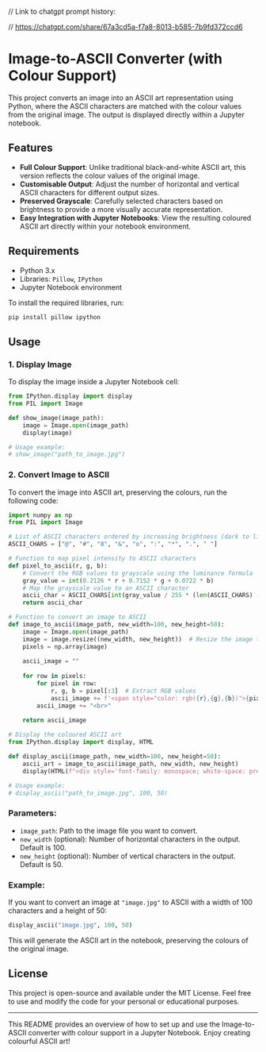 // Link to chatgpt prompt history:

// https://chatgpt.com/share/67a3cd5a-f7a8-8013-b585-7b9fd372ccd6

# Image-to-ASCII Converter (with Colour Support)

This project converts an image into an ASCII art representation using Python, where the ASCII characters are matched with the colour values from the original image. The output is displayed directly within a Jupyter notebook.

## Features

- **Full Colour Support**: Unlike traditional black-and-white ASCII art, this version reflects the colour values of the original image.
- **Customisable Output**: Adjust the number of horizontal and vertical ASCII characters for different output sizes.
- **Preserved Grayscale**: Carefully selected characters based on brightness to provide a more visually accurate representation.
- **Easy Integration with Jupyter Notebooks**: View the resulting coloured ASCII art directly within your notebook environment.

## Requirements

- Python 3.x
- Libraries: `Pillow`, `IPython`
- Jupyter Notebook environment

To install the required libraries, run:

```bash
pip install pillow ipython
```

## Usage

### 1. **Display Image**
To display the image inside a Jupyter Notebook cell:

```python
from IPython.display import display
from PIL import Image

def show_image(image_path):
    image = Image.open(image_path)
    display(image)

# Usage example:
# show_image("path_to_image.jpg")
```

### 2. **Convert Image to ASCII**
To convert the image into ASCII art, preserving the colours, run the following code:

```python
import numpy as np
from PIL import Image

# List of ASCII characters ordered by increasing brightness (dark to light)
ASCII_CHARS = ["@", "#", "8", "&", "o", ":", "*", ".", " "]

# Function to map pixel intensity to ASCII characters
def pixel_to_ascii(r, g, b):
    # Convert the RGB values to grayscale using the luminance formula
    gray_value = int(0.2126 * r + 0.7152 * g + 0.0722 * b)
    # Map the grayscale value to an ASCII character
    ascii_char = ASCII_CHARS[int(gray_value / 255 * (len(ASCII_CHARS) - 1))]
    return ascii_char

# Function to convert an image to ASCII
def image_to_ascii(image_path, new_width=100, new_height=50):
    image = Image.open(image_path)
    image = image.resize((new_width, new_height))  # Resize the image to the desired dimensions
    pixels = np.array(image)
    
    ascii_image = ""
    
    for row in pixels:
        for pixel in row:
            r, g, b = pixel[:3]  # Extract RGB values
            ascii_image += f'<span style="color: rgb({r},{g},{b})">{pixel_to_ascii(r, g, b)}</span>'
        ascii_image += "<br>"
    
    return ascii_image

# Display the coloured ASCII art
from IPython.display import display, HTML

def display_ascii(image_path, new_width=100, new_height=50):
    ascii_art = image_to_ascii(image_path, new_width, new_height)
    display(HTML(f"<div style='font-family: monospace; white-space: pre-wrap;'>{ascii_art}</div>"))

# Usage example:
# display_ascii("path_to_image.jpg", 100, 50)
```

### Parameters:
- `image_path`: Path to the image file you want to convert.
- `new_width` (optional): Number of horizontal characters in the output. Default is 100.
- `new_height` (optional): Number of vertical characters in the output. Default is 50.

### Example:
If you want to convert an image at `"image.jpg"` to ASCII with a width of 100 characters and a height of 50:

```python
display_ascii("image.jpg", 100, 50)
```

This will generate the ASCII art in the notebook, preserving the colours of the original image.

## License

This project is open-source and available under the MIT License. Feel free to use and modify the code for your personal or educational purposes.

---

This README provides an overview of how to set up and use the Image-to-ASCII converter with colour support in a Jupyter Notebook. Enjoy creating colourful ASCII art!